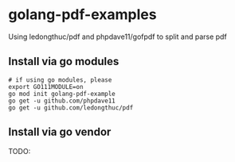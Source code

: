 # golang-pdf-examples
Using ledongthuc/pdf and phpdave11/gofpdf to split and parse pdf

## Install via go modules
```
# if using go modules, please
export GO111MODULE=on
go mod init golang-pdf-example
go get -u github.com/phpdave11
go get -u github.com/ledongthuc/pdf
```

## Install via go vendor
TODO:
